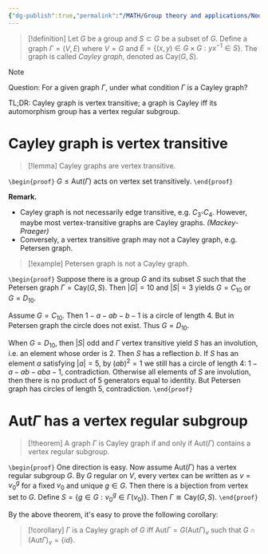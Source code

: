 ```yaml
---
{"dg-publish":true,"permalink":"/MATH/Group theory and applications/Nodes/4.2 Cayley graph: judgement/","dgPassFrontmatter":true}
---
```



> [!definition]
> Let $G$ be a group and $S\subset G$ be a subset of $G$. Define a graph $\Gamma=(V,E)$ where $V=G$ and $E=\{(x,y)\in G\times G:yx^{-1}\in S\}$. The graph is called *Cayley graph*, denoted as $\mathrm{Cay}(G,S)$.

> [!note] 
> Question: For a given graph $\Gamma$, under what condition $\Gamma$ is a Cayley graph?
> 
> TL;DR: Cayley graph is vertex transitive; a graph is Cayley iff its automorphism group has a vertex regular subgroup.

# Cayley graph is vertex transitive

> [!lemma]
> Cayley graphs are vertex transitive.

`\begin{proof}`
$G\leqslant \mathrm{Aut}(\Gamma)$ acts on vertex set transitively. 
`\end{proof}`


**Remark.** 
- Cayley graph is not necessarily edge transitive, e.g. $C_3\square C_4$. However, maybe most vertex-transitive graphs are Cayley graphs. *(Mackey-Praeger)*
- Conversely, a vertex transitive graph may not a Cayley graph, e.g. Petersen graph.


> [!example]
> Petersen graph is not a Cayley graph.

`\begin{proof}`
Suppose there is a group $G$ and its subset $S$ such that the Petersen graph $\Gamma=\mathrm{Cay}(G,S)$. Then $|G|=10$ and $|S|=3$ yields $G=C_{10}$ or $G=D_{10}$.

Assume $G=C_{10}$. Then $1-a-ab-b-1$ is a circle of length $4$. But in Petersen graph the circle does not exist. Thus $G=D_{10}$.

When $G=D_{10}$, then $|S|$ odd and $\Gamma$ vertex transitive yield $S$ has an involution, i.e. an element whose order is $2$. Then $S$ has a reflection $b$. If $S$ has an element $a$ satisfying $|a|=5$, by $(ab)^2=1$ we still has a circle of length 4: $1-a-ab-aba-1$, contradiction. Otherwise all elements of $S$ are involution, then there is no product of 5 generators equal to identity. But Petersen graph has circles of length 5, contradiction.
`\end{proof}`

# $\mathrm{Aut}\Gamma$ has a vertex regular subgroup

> [!theorem]
> A graph $\Gamma$ is Cayley graph if and only if $\mathrm{Aut}(\Gamma)$ contains a vertex regular subgroup.

`\begin{proof}`
One direction is easy. Now assume $\mathrm{Aut}(\Gamma)$ has a vertex regular subgroup $G$. By $G$ regular on $V$, every vertex can be written as $v=v_0^g$ for a fixed $v_0$ and unique $g\in G$. Then there is a bijection from vertex set to $G$. Define $S=\{g\in G:v_0^g\in\Gamma(v_0)\}$. Then $\Gamma\cong \mathrm{Cay}(G,S)$. 
`\end{proof}`


By the above theorem, it's easy to prove the following corollary:

> [!corollary]
> $\Gamma$ is a Cayley graph of $G$ iff $\mathrm{Aut}\Gamma=G(\mathrm{Aut}\Gamma)_v$ such that $G\cap (\mathrm{Aut}\Gamma)_v=\{id\}$.

